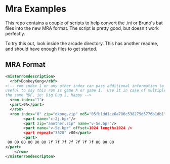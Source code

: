 # Mra Examples

This repo contains a couple of scripts to help convert the .ini or Bruno's bat files into the new MRA format. The script is pretty good, but doesn't work perfectly.

To try this out, look inside the arcade directory. This has another readme, and should have enough files to get started.


## MRA Format

```xml
<misterromdescription>
  <rbf>DonkeyKong</rbf>
<!-- rom index 1 or any other index can pass additional information to a rom.
useful to say this rom is game A or game 1.  Use it in case of multiple games for
the same RBF, ie: Dig Dug 2, Mappy -->
  <rom index="1">
  <part>0A</part>
  </rom>
  <rom index="0" zip="dkong.zip" md5="05fb1dd1ce6a786c538275d5776b1db1">
        <part name="c-2j.bpr"/>
        <part zip="another.zip" name="v-5e.bpr"/>
        <part name="v-5e.bpr" offset=1024 length=1024 />
		<part repeat="3328" >00</part>
		<part>
 80 80 80 80 80 80 7f 7f 7f 7f 7f 7f 7f 80 80 80
</part>
	</rom>
</misterromdescripton>

```
